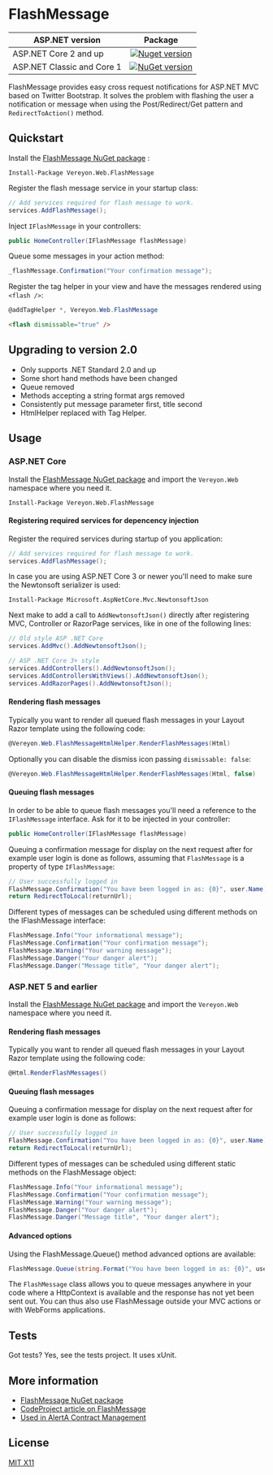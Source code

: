 FlashMessage
============


| ASP.NET version    | Package       |
| ------------------ |:-------------:|
| ASP.NET Core 2 and up			| [![Nuget version](https://img.shields.io/nuget/v/Vereyon.Web.FlashMessage)](https://www.nuget.org/packages/Vereyon.Web.FlashMessage/) |
| ASP.NET Classic and Core 1	| [![NuGet version](https://img.shields.io/badge/nuget-v1.2.0-blue)](https://www.nuget.org/packages/Vereyon.Web.FlashMessage/1.2.0) |

FlashMessage provides easy cross request notifications for ASP.NET MVC based on Twitter Bootstrap. It solves the problem with flashing the user a notification or message when using the Post/Redirect/Get pattern and ```RedirectToAction()``` method.

Quickstart
----------

Install the [FlashMessage NuGet package](https://www.nuget.org/packages/Vereyon.Web.FlashMessage/) :

```
Install-Package Vereyon.Web.FlashMessage
```

Register the flash message service in your startup class:

```C#
// Add services required for flash message to work.
services.AddFlashMessage();
```

Inject ```IFlashMessage``` in your controllers:

```C#
public HomeController(IFlashMessage flashMessage)
```

Queue some messages in your action method:

```C#
_flashMessage.Confirmation("Your confirmation message");
```

Register the tag helper in your view and have the messages rendered using ```<flash />```:

```C#
@addTagHelper *, Vereyon.Web.FlashMessage
```

```HTML
<flash dismissable="true" />
```

Upgrading to version 2.0
------------------------

* Only supports .NET Standard 2.0 and up
* Some short hand methods have been changed
 * Queue removed
 * Methods accepting a string format args removed
 * Consistently put message parameter first, title second
* HtmlHelper replaced with Tag Helper.

Usage
-----

### ASP.NET Core

Install the [FlashMessage NuGet package](https://www.nuget.org/packages/Vereyon.Web.FlashMessage/) and import the ```Vereyon.Web``` namespace where you need it.

```
Install-Package Vereyon.Web.FlashMessage
```

#### Registering required services for depencency injection

Register the required services during startup of you application:

```C#
// Add services required for flash message to work.
services.AddFlashMessage();
```

In case you are using ASP.NET Core 3 or newer you'll need to make sure the Newtonsoft serializer is used:

```
Install-Package Microsoft.AspNetCore.Mvc.NewtonsoftJson
```

Next make to add a call to `AddNewtonsoftJson()` directly after registering MVC, Controller or RazorPage services, like in one of the following lines:

```C#
// Old style ASP .NET Core
services.AddMvc().AddNewtonsoftJson();

// ASP .NET Core 3+ style
services.AddControllers().AddNewtonsoftJson();
services.AddControllersWithViews().AddNewtonsoftJson();
services.AddRazorPages().AddNewtonsoftJson();
```

#### Rendering flash messages

Typically you want to render all queued flash messages in your Layout Razor template using the following code:

```C#
@Vereyon.Web.FlashMessageHtmlHelper.RenderFlashMessages(Html)
```

Optionally you can disable the dismiss icon passing `dismissable: false`:

```C#
@Vereyon.Web.FlashMessageHtmlHelper.RenderFlashMessages(Html, false)
```

#### Queuing flash messages

In order to be able to queue flash messages you'll need a reference to the ```IFlashMessage``` interface. Ask for it to be injected in your controller:


```C#
public HomeController(IFlashMessage flashMessage)
```

Queuing a confirmation message for display on the next request after for example user login is done as follows, assuming that ```FlashMessage``` is a property of type ```IFlashMessage```:

```C#
// User successfully logged in
FlashMessage.Confirmation("You have been logged in as: {0}", user.Name);
return RedirectToLocal(returnUrl);
```

Different types of messages can be scheduled using different methods on the IFlashMessage interface:

```C#
FlashMessage.Info("Your informational message");
FlashMessage.Confirmation("Your confirmation message");
FlashMessage.Warning("Your warning message");
FlashMessage.Danger("Your danger alert");
FlashMessage.Danger("Message title", "Your danger alert");
```

### ASP.NET 5 and earlier

Install the [FlashMessage NuGet package](https://www.nuget.org/packages/Vereyon.Web.FlashMessage/) and import the ```Vereyon.Web``` namespace where you need it.

#### Rendering flash messages

Typically you want to render all queued flash messages in your Layout Razor template using the following code:

```C#
@Html.RenderFlashMessages()
```

#### Queuing flash messages

Queuing a confirmation message for display on the next request after for example user login is done as follows:

```C#
// User successfully logged in
FlashMessage.Confirmation("You have been logged in as: {0}", user.Name);
return RedirectToLocal(returnUrl);
```

Different types of messages can be scheduled using different static methods on the FlashMessage object:

```C#
FlashMessage.Info("Your informational message");
FlashMessage.Confirmation("Your confirmation message");
FlashMessage.Warning("Your warning message");
FlashMessage.Danger("Your danger alert");
FlashMessage.Danger("Message title", "Your danger alert");
```

#### Advanced options

Using the FlashMessage.Queue() method advanced options are available:

```C#
FlashMessage.Queue(string.Format("You have been logged in as: {0}", user.Name), "Title", FlashMessageType.Confirmation, false);
```

The ```FlashMessage``` class allows you to queue messages anywhere in your code where a HttpContext is available and the response has not yet been sent out. You can thus also use FlashMessage outside your MVC actions or with WebForms applications.

Tests
-----

Got tests? Yes, see the tests project. It uses xUnit.


More information
-----

 * [FlashMessage NuGet package](https://www.nuget.org/packages/Vereyon.Web.FlashMessage/)
 * [CodeProject article on FlashMessage](http://www.codeproject.com/Articles/987638/Post-Redirect-Get-user-notifications-for-ASP-NET-M)
 * [Used in AlertA Contract Management](http://www.alert.eu)

License
-------

[MIT X11](http://en.wikipedia.org/wiki/MIT_License)
